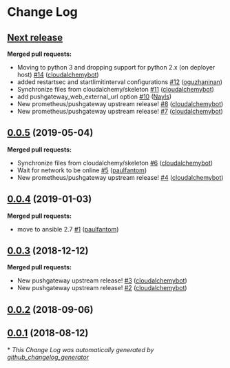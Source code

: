# Change Log

## [**Next release**](https://galaxy.ansible.com/cloudalchemy/pushgateway)

**Merged pull requests:**

- Moving to python 3 and dropping support for python 2.x \(on deployer host\) [\#14](https://github.com/cloudalchemy/ansible-pushgateway/pull/14) ([cloudalchemybot](https://github.com/cloudalchemybot))
- added restartsec and startlimitinterval configurations [\#12](https://github.com/cloudalchemy/ansible-pushgateway/pull/12) ([oguzhaninan](https://github.com/oguzhaninan))
- Synchronize files from cloudalchemy/skeleton [\#11](https://github.com/cloudalchemy/ansible-pushgateway/pull/11) ([cloudalchemybot](https://github.com/cloudalchemybot))
- add pushgateway\_web\_external\_url option [\#10](https://github.com/cloudalchemy/ansible-pushgateway/pull/10) ([Nayls](https://github.com/Nayls))
- New prometheus/pushgateway upstream release! [\#8](https://github.com/cloudalchemy/ansible-pushgateway/pull/8) ([cloudalchemybot](https://github.com/cloudalchemybot))
- New prometheus/pushgateway upstream release! [\#7](https://github.com/cloudalchemy/ansible-pushgateway/pull/7) ([cloudalchemybot](https://github.com/cloudalchemybot))

## [0.0.5](https://galaxy.ansible.com/cloudalchemy/pushgateway) (2019-05-04)
**Merged pull requests:**

- Synchronize files from cloudalchemy/skeleton [\#6](https://github.com/cloudalchemy/ansible-pushgateway/pull/6) ([cloudalchemybot](https://github.com/cloudalchemybot))
- Wait for network to be online [\#5](https://github.com/cloudalchemy/ansible-pushgateway/pull/5) ([paulfantom](https://github.com/paulfantom))
- New prometheus/pushgateway upstream release! [\#4](https://github.com/cloudalchemy/ansible-pushgateway/pull/4) ([cloudalchemybot](https://github.com/cloudalchemybot))

## [0.0.4](https://galaxy.ansible.com/cloudalchemy/pushgateway) (2019-01-03)
**Merged pull requests:**

- move to ansible 2.7 [\#1](https://github.com/cloudalchemy/ansible-pushgateway/pull/1) ([paulfantom](https://github.com/paulfantom))

## [0.0.3](https://galaxy.ansible.com/cloudalchemy/pushgateway) (2018-12-12)
**Merged pull requests:**

- New pushgateway upstream release! [\#3](https://github.com/cloudalchemy/ansible-pushgateway/pull/3) ([cloudalchemybot](https://github.com/cloudalchemybot))
- New pushgateway upstream release! [\#2](https://github.com/cloudalchemy/ansible-pushgateway/pull/2) ([cloudalchemybot](https://github.com/cloudalchemybot))

## [0.0.2](https://galaxy.ansible.com/cloudalchemy/pushgateway) (2018-09-06)
## [0.0.1](https://galaxy.ansible.com/cloudalchemy/pushgateway) (2018-08-12)


\* *This Change Log was automatically generated by [github_changelog_generator](https://github.com/skywinder/Github-Changelog-Generator)*